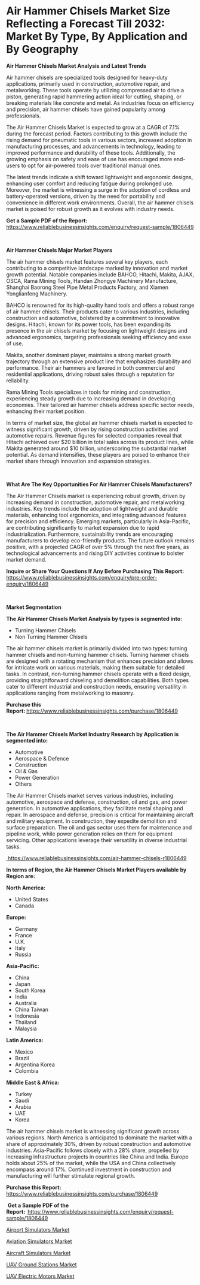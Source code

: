 <p><h1>Air Hammer Chisels Market Size Reflecting a Forecast Till 2032: Market By Type, By Application and By Geography</h1></p><p><strong>Air Hammer Chisels Market Analysis and Latest Trends</strong></p>
<p><p>Air hammer chisels are specialized tools designed for heavy-duty applications, primarily used in construction, automotive repair, and metalworking. These tools operate by utilizing compressed air to drive a piston, generating rapid hammering action ideal for cutting, shaping, or breaking materials like concrete and metal. As industries focus on efficiency and precision, air hammer chisels have gained popularity among professionals.</p><p>The Air Hammer Chisels Market is expected to grow at a CAGR of 7.1% during the forecast period. Factors contributing to this growth include the rising demand for pneumatic tools in various sectors, increased adoption in manufacturing processes, and advancements in technology, leading to improved performance and durability of these tools. Additionally, the growing emphasis on safety and ease of use has encouraged more end-users to opt for air-powered tools over traditional manual ones.</p><p>The latest trends indicate a shift toward lightweight and ergonomic designs, enhancing user comfort and reducing fatigue during prolonged use. Moreover, the market is witnessing a surge in the adoption of cordless and battery-operated versions, driven by the need for portability and convenience in different work environments. Overall, the air hammer chisels market is poised for robust growth as it evolves with industry needs.</p></p>
<p><strong>Get a Sample PDF of the Report:&nbsp;</strong> <a href="https://www.reliablebusinessinsights.com/enquiry/request-sample/1806449?utm_campaign=1877&utm_medium=2&utm_source=Github&utm_content=ia&utm_term=08042025&utm_id=air-hammer-chisels">https://www.reliablebusinessinsights.com/enquiry/request-sample/1806449</a></p>
<p>&nbsp;</p>
<p><strong>Air Hammer Chisels Major Market Players</strong></p>
<p><p>The air hammer chisels market features several key players, each contributing to a competitive landscape marked by innovation and market growth potential. Notable companies include BAHCO, Hitachi, Makita, AJAX, OSCA, Rama Mining Tools, Handan Zhongye Machinery Manufacture, Shanghai Baorong Steel Pipe Metal Products Factory, and Xiamen Yonglianfeng Machinery.</p><p>BAHCO is renowned for its high-quality hand tools and offers a robust range of air hammer chisels. Their products cater to various industries, including construction and automotive, bolstered by a commitment to innovative designs. Hitachi, known for its power tools, has been expanding its presence in the air chisels market by focusing on lightweight designs and advanced ergonomics, targeting professionals seeking efficiency and ease of use.</p><p>Makita, another dominant player, maintains a strong market growth trajectory through an extensive product line that emphasizes durability and performance. Their air hammers are favored in both commercial and residential applications, driving robust sales through a reputation for reliability.</p><p>Rama Mining Tools specializes in tools for mining and construction, experiencing steady growth due to increasing demand in developing economies. Their tailored air hammer chisels address specific sector needs, enhancing their market position.</p><p>In terms of market size, the global air hammer chisels market is expected to witness significant growth, driven by rising construction activities and automotive repairs. Revenue figures for selected companies reveal that Hitachi achieved over $20 billion in total sales across its product lines, while Makita generated around $10 billion, underscoring the substantial market potential. As demand intensifies, these players are poised to enhance their market share through innovation and expansion strategies.</p></p>
<p>&nbsp;</p>
<p><strong>What Are The Key Opportunities For Air Hammer Chisels Manufacturers?</strong></p>
<p><p>The Air Hammer Chisels market is experiencing robust growth, driven by increasing demand in construction, automotive repair, and metalworking industries. Key trends include the adoption of lightweight and durable materials, enhancing tool ergonomics, and integrating advanced features for precision and efficiency. Emerging markets, particularly in Asia-Pacific, are contributing significantly to market expansion due to rapid industrialization. Furthermore, sustainability trends are encouraging manufacturers to develop eco-friendly products. The future outlook remains positive, with a projected CAGR of over 5% through the next five years, as technological advancements and rising DIY activities continue to bolster market demand.</p></p>
<p><strong>Inquire or Share Your Questions If Any Before Purchasing This Report:</strong> <a href="https://www.reliablebusinessinsights.com/enquiry/pre-order-enquiry/1806449?utm_campaign=1877&utm_medium=2&utm_source=Github&utm_content=ia&utm_term=08042025&utm_id=air-hammer-chisels">https://www.reliablebusinessinsights.com/enquiry/pre-order-enquiry/1806449</a></p>
<p>&nbsp;</p>
<p><strong>Market Segmentation</strong></p>
<p><strong>The Air Hammer Chisels Market Analysis by types is segmented into:</strong></p>
<p><ul><li>Turning Hammer Chisels</li><li>Non Turning Hammer Chisels</li></ul></p>
<p><p>The air hammer chisels market is primarily divided into two types: turning hammer chisels and non-turning hammer chisels. Turning hammer chisels are designed with a rotating mechanism that enhances precision and allows for intricate work on various materials, making them suitable for detailed tasks. In contrast, non-turning hammer chisels operate with a fixed design, providing straightforward chiseling and demolition capabilities. Both types cater to different industrial and construction needs, ensuring versatility in applications ranging from metalworking to masonry.</p></p>
<p><strong>Purchase this Report:&nbsp;</strong><a href="https://www.reliablebusinessinsights.com/purchase/1806449?utm_campaign=1877&utm_medium=2&utm_source=Github&utm_content=ia&utm_term=08042025&utm_id=air-hammer-chisels">https://www.reliablebusinessinsights.com/purchase/1806449</a></p>
<p>&nbsp;</p>
<p><strong>The Air Hammer Chisels Market Industry Research by Application is segmented into:</strong></p>
<p><ul><li>Automotive</li><li>Aerospace & Defence</li><li>Construction</li><li>Oil & Gas</li><li>Power Generation</li><li>Others</li></ul></p>
<p><p>The Air Hammer Chisels market serves various industries, including automotive, aerospace and defense, construction, oil and gas, and power generation. In automotive applications, they facilitate metal shaping and repair. In aerospace and defense, precision is critical for maintaining aircraft and military equipment. In construction, they expedite demolition and surface preparation. The oil and gas sector uses them for maintenance and pipeline work, while power generation relies on them for equipment servicing. Other applications leverage their versatility in diverse industrial tasks.</p></p>
<p><a href="https://www.reliablebusinessinsights.com/air-hammer-chisels-r1806449?utm_campaign=1877&utm_medium=2&utm_source=Github&utm_content=ia&utm_term=08042025&utm_id=air-hammer-chisels">&nbsp;https://www.reliablebusinessinsights.com/air-hammer-chisels-r1806449</a></p>
<p><strong>In terms of Region, the Air Hammer Chisels Market Players available by Region are:</strong></p>
<p>
    <p> <strong> North America: </strong>
        <ul>
            <li>United States</li>
            <li>Canada</li>
        </ul>
        </p> 
    <p> <strong> Europe: </strong>
        <ul>
            <li>Germany</li>
            <li>France</li>
            <li>U.K.</li>
            <li>Italy</li>
            <li>Russia</li>
        </ul>
        </p> 
    <p> <strong> Asia-Pacific: </strong>
        <ul>
            <li>China</li>
            <li>Japan</li>
            <li>South Korea</li>
            <li>India</li>
            <li>Australia</li>
            <li>China Taiwan</li>
            <li>Indonesia</li>
            <li>Thailand</li>
            <li>Malaysia</li>
        </ul>
        </p> 
    <p> <strong> Latin America: </strong>
        <ul>
            <li>Mexico</li>
            <li>Brazil</li>
            <li>Argentina Korea</li>
            <li>Colombia</li>
        </ul>
        </p> 
    <p> <strong> Middle East & Africa: </strong>
        <ul>
            <li>Turkey</li>
            <li>Saudi</li>
            <li>Arabia</li>
            <li>UAE</li>
            <li>Korea</li>
        </ul>
    </p>
    </p>
<p><p>The air hammer chisels market is witnessing significant growth across various regions. North America is anticipated to dominate the market with a share of approximately 30%, driven by robust construction and automotive industries. Asia-Pacific follows closely with a 28% share, propelled by increasing infrastructure projects in countries like China and India. Europe holds about 25% of the market, while the USA and China collectively encompass around 17%. Continued investment in construction and manufacturing will further stimulate regional growth.</p></p>
<p><strong>Purchase this Report: </strong><a href="https://www.reliablebusinessinsights.com/purchase/1806449?utm_campaign=1877&utm_medium=2&utm_source=Github&utm_content=ia&utm_term=08042025&utm_id=air-hammer-chisels">https://www.reliablebusinessinsights.com/purchase/1806449</a></p>
<p>&nbsp;<strong>Get a Sample PDF of the Report:&nbsp;&nbsp;</strong><a href="https://www.reliablebusinessinsights.com/enquiry/request-sample/1806449?utm_campaign=1877&utm_medium=2&utm_source=Github&utm_content=ia&utm_term=08042025&utm_id=air-hammer-chisels">https://www.reliablebusinessinsights.com/enquiry/request-sample/1806449</a></p>
<p><strong></strong></p>
<p><p><a href="https://github.com/madethkijori/Market-Research-Report-List-1/blob/main/airport-simulators-market.md?utm_campaign=1877&utm_medium=2&utm_source=Github&utm_content=ia&utm_term=08042025&utm_id=air-hammer-chisels">Airport Simulators Market</a></p><p><a href="https://github.com/ayondaylos/Market-Research-Report-List-1/blob/main/aviation-simulators-market.md?utm_campaign=1877&utm_medium=2&utm_source=Github&utm_content=ia&utm_term=08042025&utm_id=air-hammer-chisels">Aviation Simulators Market</a></p><p><a href="https://github.com/leoustolja/Market-Research-Report-List-1/blob/main/aircraft-simulators-market.md?utm_campaign=1877&utm_medium=2&utm_source=Github&utm_content=ia&utm_term=08042025&utm_id=air-hammer-chisels">Aircraft Simulators Market</a></p><p><a href="https://github.com/laveeasaadrh/Market-Research-Report-List-1/blob/main/uav-ground-stations-market.md?utm_campaign=1877&utm_medium=2&utm_source=Github&utm_content=ia&utm_term=08042025&utm_id=air-hammer-chisels">UAV Ground Stations Market</a></p><p><a href="https://github.com/bichukapac/Market-Research-Report-List-1/blob/main/uav-electric-motors-market.md?utm_campaign=1877&utm_medium=2&utm_source=Github&utm_content=ia&utm_term=08042025&utm_id=air-hammer-chisels">UAV Electric Motors Market</a></p></p>